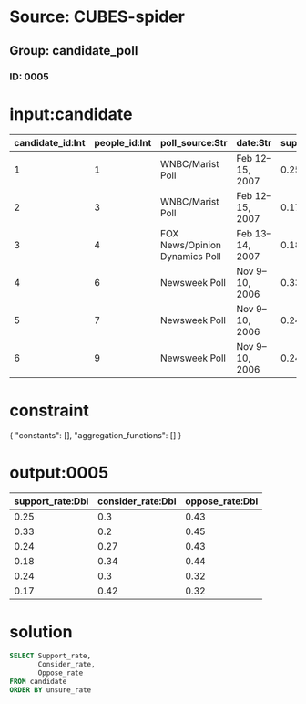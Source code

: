 # Source: CUBES-spider
## Group: candidate_poll
### ID: 0005

# input:candidate

| candidate_id:Int | people_id:Int | poll_source:Str | date:Str | support_rate:Dbl | consider_rate:Dbl | oppose_rate:Dbl | unsure_rate:Dbl |
|---|---|---|---|---|---|---|---|
| 1 | 1 | WNBC/Marist Poll | Feb 12–15, 2007 | 0.25 | 0.3 | 0.43 | 0.2 |
| 2 | 3 | WNBC/Marist Poll | Feb 12–15, 2007 | 0.17 | 0.42 | 0.32 | 0.9 |
| 3 | 4 | FOX News/Opinion Dynamics Poll | Feb 13–14, 2007 | 0.18 | 0.34 | 0.44 | 0.3 |
| 4 | 6 | Newsweek Poll | Nov 9–10, 2006 | 0.33 | 0.2 | 0.45 | 0.2 |
| 5 | 7 | Newsweek Poll | Nov 9–10, 2006 | 0.24 | 0.3 | 0.32 | 0.4 |
| 6 | 9 | Newsweek Poll | Nov 9–10, 2006 | 0.24 | 0.27 | 0.43 | 0.2 |

# constraint

{
  "constants": [],
  "aggregation_functions": []
}

# output:0005

| support_rate:Dbl | consider_rate:Dbl | oppose_rate:Dbl |
|---|---|---|
| 0.25 | 0.3 | 0.43 |
| 0.33 | 0.2 | 0.45 |
| 0.24 | 0.27 | 0.43 |
| 0.18 | 0.34 | 0.44 |
| 0.24 | 0.3 | 0.32 |
| 0.17 | 0.42 | 0.32 |

# solution

```sql
SELECT Support_rate,
       Consider_rate,
       Oppose_rate
FROM candidate
ORDER BY unsure_rate
```
